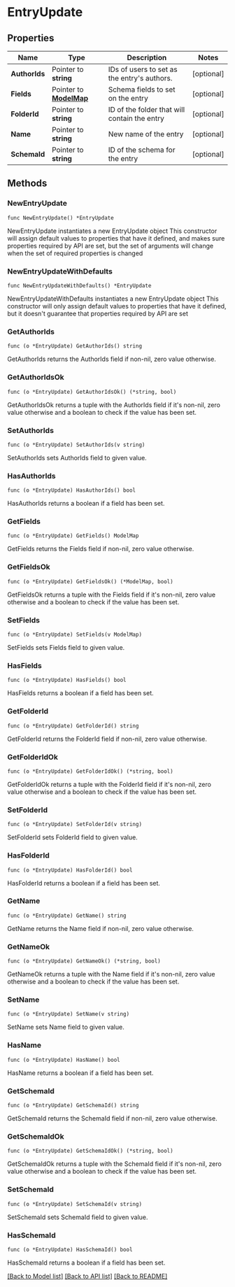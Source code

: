 # EntryUpdate

## Properties

Name | Type | Description | Notes
------------ | ------------- | ------------- | -------------
**AuthorIds** | Pointer to **string** | IDs of users to set as the entry&#39;s authors. | [optional] 
**Fields** | Pointer to [**ModelMap**](map.md) | Schema fields to set on the entry | [optional] 
**FolderId** | Pointer to **string** | ID of the folder that will contain the entry | [optional] 
**Name** | Pointer to **string** | New name of the entry | [optional] 
**SchemaId** | Pointer to **string** | ID of the schema for the entry | [optional] 

## Methods

### NewEntryUpdate

`func NewEntryUpdate() *EntryUpdate`

NewEntryUpdate instantiates a new EntryUpdate object
This constructor will assign default values to properties that have it defined,
and makes sure properties required by API are set, but the set of arguments
will change when the set of required properties is changed

### NewEntryUpdateWithDefaults

`func NewEntryUpdateWithDefaults() *EntryUpdate`

NewEntryUpdateWithDefaults instantiates a new EntryUpdate object
This constructor will only assign default values to properties that have it defined,
but it doesn't guarantee that properties required by API are set

### GetAuthorIds

`func (o *EntryUpdate) GetAuthorIds() string`

GetAuthorIds returns the AuthorIds field if non-nil, zero value otherwise.

### GetAuthorIdsOk

`func (o *EntryUpdate) GetAuthorIdsOk() (*string, bool)`

GetAuthorIdsOk returns a tuple with the AuthorIds field if it's non-nil, zero value otherwise
and a boolean to check if the value has been set.

### SetAuthorIds

`func (o *EntryUpdate) SetAuthorIds(v string)`

SetAuthorIds sets AuthorIds field to given value.

### HasAuthorIds

`func (o *EntryUpdate) HasAuthorIds() bool`

HasAuthorIds returns a boolean if a field has been set.

### GetFields

`func (o *EntryUpdate) GetFields() ModelMap`

GetFields returns the Fields field if non-nil, zero value otherwise.

### GetFieldsOk

`func (o *EntryUpdate) GetFieldsOk() (*ModelMap, bool)`

GetFieldsOk returns a tuple with the Fields field if it's non-nil, zero value otherwise
and a boolean to check if the value has been set.

### SetFields

`func (o *EntryUpdate) SetFields(v ModelMap)`

SetFields sets Fields field to given value.

### HasFields

`func (o *EntryUpdate) HasFields() bool`

HasFields returns a boolean if a field has been set.

### GetFolderId

`func (o *EntryUpdate) GetFolderId() string`

GetFolderId returns the FolderId field if non-nil, zero value otherwise.

### GetFolderIdOk

`func (o *EntryUpdate) GetFolderIdOk() (*string, bool)`

GetFolderIdOk returns a tuple with the FolderId field if it's non-nil, zero value otherwise
and a boolean to check if the value has been set.

### SetFolderId

`func (o *EntryUpdate) SetFolderId(v string)`

SetFolderId sets FolderId field to given value.

### HasFolderId

`func (o *EntryUpdate) HasFolderId() bool`

HasFolderId returns a boolean if a field has been set.

### GetName

`func (o *EntryUpdate) GetName() string`

GetName returns the Name field if non-nil, zero value otherwise.

### GetNameOk

`func (o *EntryUpdate) GetNameOk() (*string, bool)`

GetNameOk returns a tuple with the Name field if it's non-nil, zero value otherwise
and a boolean to check if the value has been set.

### SetName

`func (o *EntryUpdate) SetName(v string)`

SetName sets Name field to given value.

### HasName

`func (o *EntryUpdate) HasName() bool`

HasName returns a boolean if a field has been set.

### GetSchemaId

`func (o *EntryUpdate) GetSchemaId() string`

GetSchemaId returns the SchemaId field if non-nil, zero value otherwise.

### GetSchemaIdOk

`func (o *EntryUpdate) GetSchemaIdOk() (*string, bool)`

GetSchemaIdOk returns a tuple with the SchemaId field if it's non-nil, zero value otherwise
and a boolean to check if the value has been set.

### SetSchemaId

`func (o *EntryUpdate) SetSchemaId(v string)`

SetSchemaId sets SchemaId field to given value.

### HasSchemaId

`func (o *EntryUpdate) HasSchemaId() bool`

HasSchemaId returns a boolean if a field has been set.


[[Back to Model list]](../README.md#documentation-for-models) [[Back to API list]](../README.md#documentation-for-api-endpoints) [[Back to README]](../README.md)


